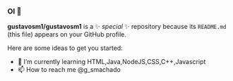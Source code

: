 ### OI 👋


**gustavosm1/gustavosm1** is a ✨ _special_ ✨ repository because its `README.md` (this file) appears on your GitHub profile.

Here are some ideas to get you started:

- 🌱 I’m currently learning HTML,Java,NodeJS,CSS,C++,Javascript
- 📫 How to reach me @g_smachado

